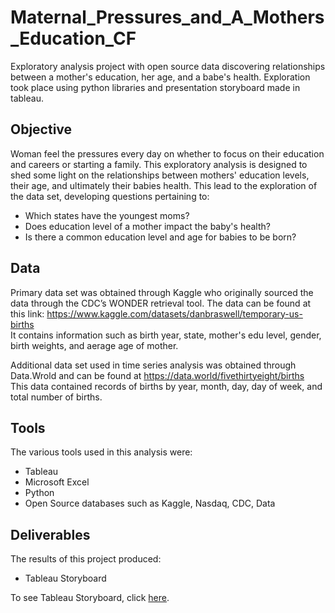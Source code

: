 # Maternal_Pressures_and_A_Mothers_Education_CF
Exploratory analysis project with open source data discovering relationships between a mother's education, her age, and a babe's health. Exploration took place using python libraries and presentation storyboard made in tableau. 

## Objective 
Woman feel the pressures every day on whether to focus on their education and careers or starting a family. This exploratory analysis is designed to shed some light on the relationships between mothers' education levels, their age, and ultimately their babies health. 
This lead to the exploration of the data set, developing questions pertaining to: 
  * Which states have the youngest moms? 
  * Does education level of a mother impact the baby's health?
  * Is there a common education level and age for babies to be born?

## Data
Primary data set was obtained through Kaggle who originally sourced the data through the CDC’s WONDER retrieval tool. The data can be found at this link: https://www.kaggle.com/datasets/danbraswell/temporary-us-births <br>
It contains information such as birth year, state, mother's edu level, gender, birth weights, and aerage age of mother. 

Additional data set used in time series analysis was obtained through Data.Wrold and can be found  at https://data.world/fivethirtyeight/births <br>
This data contained records of births by year, month, day, day of week, and total number of births. 

## Tools 
The various tools used in this analysis were: 
  * Tableau
  * Microsoft Excel
  * Python
  * Open Source databases such as Kaggle, Nasdaq, CDC, Data

## Deliverables 
The results of this project produced: 
  * Tableau Storyboard

To see Tableau Storyboard, click [here](https://public.tableau.com/app/profile/thea.layton/viz/MaternalPressuresandAMothersEducation_CF/MaternalPreassuresandaMothersEducation?publish=yes).
